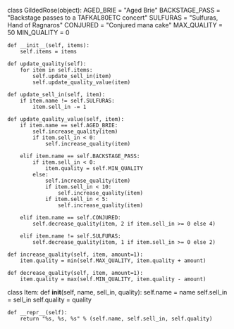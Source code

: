 
class GildedRose(object):
    AGED_BRIE = "Aged Brie"
    BACKSTAGE_PASS = "Backstage passes to a TAFKAL80ETC concert"
    SULFURAS = "Sulfuras, Hand of Ragnaros"
    CONJURED = "Conjured mana cake"
    MAX_QUALITY = 50
    MIN_QUALITY = 0

    def __init__(self, items):
        self.items = items

    def update_quality(self):
        for item in self.items:
            self.update_sell_in(item)
            self.update_quality_value(item)

    def update_sell_in(self, item):
        if item.name != self.SULFURAS:
            item.sell_in -= 1

    def update_quality_value(self, item):
        if item.name == self.AGED_BRIE:
            self.increase_quality(item)
            if item.sell_in < 0:
                self.increase_quality(item)

        elif item.name == self.BACKSTAGE_PASS:
            if item.sell_in < 0:
                item.quality = self.MIN_QUALITY
            else:
                self.increase_quality(item)
                if item.sell_in < 10:
                    self.increase_quality(item)
                if item.sell_in < 5:
                    self.increase_quality(item)

        elif item.name == self.CONJURED:
            self.decrease_quality(item, 2 if item.sell_in >= 0 else 4)

        elif item.name != self.SULFURAS:
            self.decrease_quality(item, 1 if item.sell_in >= 0 else 2)

    def increase_quality(self, item, amount=1):
        item.quality = min(self.MAX_QUALITY, item.quality + amount)

    def decrease_quality(self, item, amount=1):
        item.quality = max(self.MIN_QUALITY, item.quality - amount)


class Item:
    def __init__(self, name, sell_in, quality):
        self.name = name
        self.sell_in = sell_in
        self.quality = quality

    def __repr__(self):
        return "%s, %s, %s" % (self.name, self.sell_in, self.quality)
